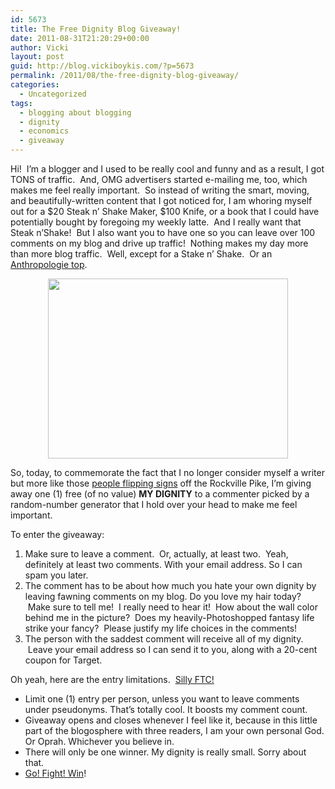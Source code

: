 ```yaml
---
id: 5673
title: The Free Dignity Blog Giveaway!
date: 2011-08-31T21:20:29+00:00
author: Vicki
layout: post
guid: http://blog.vickiboykis.com/?p=5673
permalink: /2011/08/the-free-dignity-blog-giveaway/
categories:
  - Uncategorized
tags:
  - blogging about blogging
  - dignity
  - economics
  - giveaway
---
```

Hi!  I&#8217;m a blogger and I used to be really cool and funny and as a result, I got TONS of traffic.  And, OMG advertisers started e-mailing me, too, which makes me feel really important.  So instead of writing the smart, moving, and beautifully-written content that I got noticed for, I am whoring myself out for a $20 Steak n&#8217; Shake Maker, $100 Knife, or a book that I could have potentially bought by foregoing my weekly latte.  And I really want that Steak n&#8217;Shake!  But I also want you to have one so you can leave over 100 comments on my blog and drive up traffic!  Nothing makes my day more than more blog traffic.  Well, except for a Stake n&#8217; Shake.  Or an <a href="http://articles.sfgate.com/2004-09-12/living/17442306_1_anthropologie-wendy-wurtzburger-shoppers-hearts" target="_blank">Anthropologie top</a>.

<p style="text-align: center;">
  <a href="http://blog.vickiboykis.com/wp-content/uploads/2011/08/GIVEAWAY.jpg"><img class="aligncenter size-full wp-image-5674" title="GIVEAWAY" src="http://blog.vickiboykis.com/wp-content/uploads/2011/08/GIVEAWAY.jpg" alt="" width="384" height="288" /></a>
</p>

So, today, to commemorate the fact that I no longer consider myself a writer but more like those <a href="http://www.youtube.com/watch?v=x_A4XJalsE0" target="_blank">people flipping signs</a> off the Rockville Pike, I&#8217;m giving away one (1) free (of no value) **MY DIGNITY** to a commenter picked by a random-number generator that I hold over your head to make me feel important.

To enter the giveaway:

  1. Make sure to leave a comment.  Or, actually, at least two.  Yeah, definitely at least two comments. With your email address. So I can spam you later.
  2. The comment has to be about how much you hate your own dignity by leaving fawning comments on my blog. Do you love my hair today?  Make sure to tell me!  I really need to hear it!  How about the wall color behind me in the picture?  Does my heavily-Photoshopped fantasy life strike your fancy?  Please justify my life choices in the comments!
  3. The person with the saddest comment will receive all of my dignity.  Leave your email address so I can send it to you, along with a 20-cent coupon for Target.

<div>
  Oh yeah, here are the entry limitations.  <a href="http://www.problogger.net/archives/2009/12/11/a-screamingly-effective-blog-disclosure-policy-how-and-why-to-get-one/" target="_blank">Silly FTC!</a>
</div>

<div>
  <ul>
    <li>
      Limit one (1) entry per person, unless you want to leave comments under pseudonyms. That&#8217;s totally cool. It boosts my comment count.
    </li>
    <li>
      Giveaway opens and closes whenever I feel like it, because in this little part of the blogosphere with three readers, I am your own personal God. Or Oprah. Whichever you believe in.
    </li>
    <li>
      There will only be one winner. My dignity is really small. Sorry about that.
    </li>
    <li>
      <a href="http://www.youtube.com/watch?v=AOOs8MaR1YM&feature=related" target="_blank">Go! Fight! Win</a>!
    </li>
  </ul>
</div>